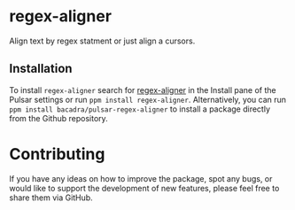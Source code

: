 # regex-aligner

Align text by regex statment or just align a cursors.

## Installation

To install `regex-aligner` search for [regex-aligner](https://web.pulsar-edit.dev/packages/regex-aligner) in the Install pane of the Pulsar settings or run `ppm install regex-aligner`. Alternatively, you can run `ppm install bacadra/pulsar-regex-aligner` to install a package directly from the Github repository.

# Contributing

If you have any ideas on how to improve the package, spot any bugs, or would like to support the development of new features, please feel free to share them via GitHub.
